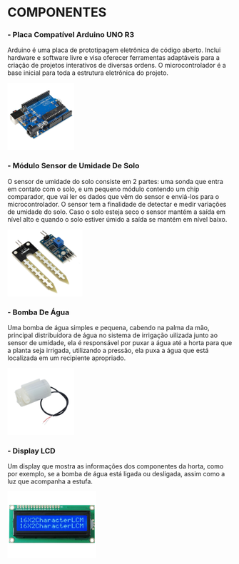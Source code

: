 # COMPONENTES
### - Placa Compatível Arduino UNO R3
Arduino é uma placa de prototipagem eletrônica de código aberto. Inclui hardware e software livre e visa oferecer ferramentas adaptáveis para a criação de projetos interativos de diversas ordens. O microcontrolador é a base inicial para toda a estrutura eletrônica do projeto.

<img src="https://github.com/enzoven/Horta-Inteligente/blob/main/Horta_Inteligente/images/arduinouno.png?raw=true" height="150">

### - Módulo Sensor de Umidade De Solo 
O sensor de umidade do solo consiste em 2 partes: uma sonda que entra em contato com o solo, e um pequeno módulo contendo um chip comparador, que vai ler os dados que vêm do sensor e enviá-los para o microcontrolador. O sensor tem a finalidade de detectar e medir variações de umidade do solo. Caso o solo esteja seco o sensor mantém a saída em nível alto e quando o solo estiver úmido a saída se mantém em nível baixo.

<img src="https://github.com/enzoven/Horta-Inteligente/blob/main/Horta_Inteligente/images/sensorumidade.png?raw=true" height="150">

### - Bomba De Água 
Uma bomba de água simples e pequena, cabendo na palma da mão, principal distribuidora de água no sistema de irrigação uilizada junto ao sensor de umidade, ela é responsável por puxar a água até a horta para que a planta seja irrigada, utilizando a pressão, ela puxa a água que está localizada em um recipiente apropriado.

<img src="https://github.com/enzoven/Horta-Inteligente/blob/main/Horta_Inteligente/images/bombinha.png?raw=true" height="150">

### - Display LCD
Um display que mostra as informações dos componentes da horta, como por exemplo, se a bomba de água está ligada ou desligada, assim como a luz que acompanha a estufa.

<img src="https://github.com/enzoven/Horta-Inteligente/blob/main/Horta_Inteligente/images/displaylcd.png?raw=true" height="150">
